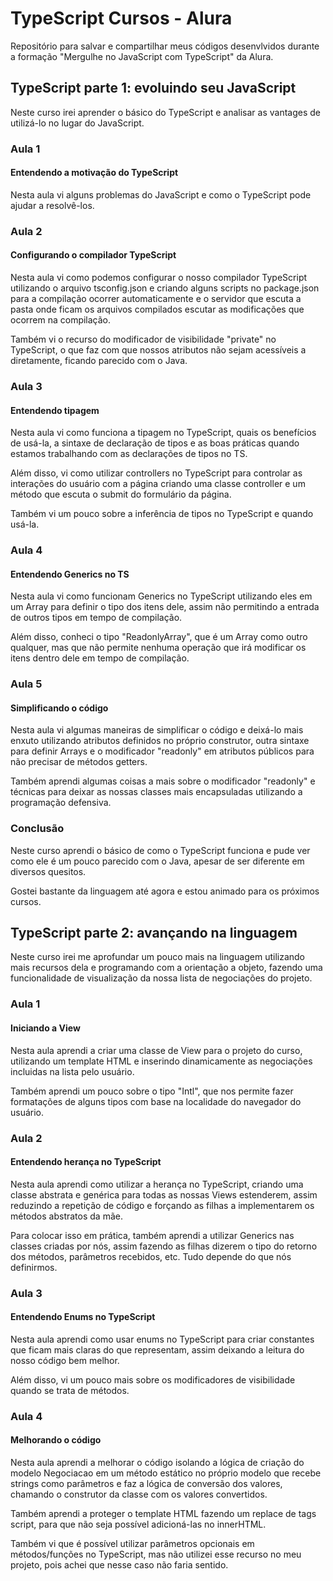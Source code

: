 # TypeScript Cursos - Alura

Repositório para salvar e compartilhar meus códigos desenvlvidos durante a formação "Mergulhe no JavaScript com TypeScript" da Alura.

## TypeScript parte 1: evoluindo seu JavaScript

Neste curso irei aprender o básico do TypeScript e analisar as vantages de utilizá-lo no lugar do JavaScript.

### Aula 1

#### Entendendo a motivação do TypeScript

Nesta aula vi alguns problemas do JavaScript e como o TypeScript pode ajudar a resolvê-los.

### Aula 2

#### Configurando o compilador TypeScript

Nesta aula vi como podemos configurar o nosso compilador TypeScript utilizando o arquivo tsconfig.json e criando alguns scripts no package.json para a compilação ocorrer automaticamente e o servidor que escuta a pasta onde ficam os arquivos compilados escutar as modificações que ocorrem na compilação.

Também vi o recurso do modificador de visibilidade "private" no TypeScript, o que faz com que nossos atributos não sejam acessíveis a diretamente, ficando parecido com o Java.

### Aula 3

#### Entendendo tipagem

Nesta aula vi como funciona a tipagem no TypeScript, quais os benefícios de usá-la, a sintaxe de declaração de tipos e as boas práticas quando estamos trabalhando com as declarações de tipos no TS.

Além disso, vi como utilizar controllers no TypeScript para controlar as interações do usuário com a página criando uma classe controller e um método que escuta o submit do formulário da página.

Também vi um pouco sobre a inferência de tipos no TypeScript e quando usá-la.

### Aula 4

#### Entendendo Generics no TS

Nesta aula vi como funcionam Generics no TypeScript utilizando eles em um Array para definir o tipo dos itens dele, assim não permitindo a entrada de outros tipos em tempo de compilação.

Além disso, conheci o tipo "ReadonlyArray", que é um Array como outro qualquer, mas que não permite nenhuma operação que irá modificar os itens dentro dele em tempo de compilação.

### Aula 5

#### Simplificando o código

Nesta aula vi algumas maneiras de simplificar o código e deixá-lo mais enxuto utilizando atributos definidos no próprio construtor, outra sintaxe para definir Arrays e o modificador "readonly" em atributos públicos para não precisar de métodos getters.

Também aprendi algumas coisas a mais sobre o modificador "readonly" e técnicas para deixar as nossas classes mais encapsuladas utilizando a programação defensiva.

### Conclusão

Neste curso aprendi o básico de como o TypeScript funciona e pude ver como ele é um pouco parecido com o Java, apesar de ser diferente em diversos quesitos.

Gostei bastante da linguagem até agora e estou animado para os próximos cursos.

## TypeScript parte 2: avançando na linguagem

Neste curso irei me aprofundar um pouco mais na linguagem utilizando mais recursos dela e programando com a orientação a objeto, fazendo uma funcionalidade de visualização da nossa lista de negociações do projeto.

### Aula 1

#### Iniciando a View

Nesta aula aprendi a criar uma classe de View para o projeto do curso, utilizando um template HTML e inserindo dinamicamente as negociações incluidas na lista pelo usuário.

Também aprendi um pouco sobre o tipo "Intl", que nos permite fazer formatações de alguns tipos com base na localidade do navegador do usuário.

### Aula 2

#### Entendendo herança no TypeScript

Nesta aula aprendi como utilizar a herança no TypeScript, criando uma classe abstrata e genérica para todas as nossas Views estenderem, assim reduzindo a repetição de código e forçando as filhas a implementarem os métodos abstratos da mãe.

Para colocar isso em prática, também aprendi a utilizar Generics nas classes criadas por nós, assim fazendo as filhas dizerem o tipo do retorno dos métodos, parâmetros recebidos, etc. Tudo depende do que nós definirmos.

### Aula 3

#### Entendendo Enums no TypeScript

Nesta aula aprendi como usar enums no TypeScript para criar constantes que ficam mais claras do que representam, assim deixando a leitura do nosso código bem melhor.

Além disso, vi um pouco mais sobre os modificadores de visibilidade quando se trata de métodos.

### Aula 4

#### Melhorando o código

Nesta aula aprendi a melhorar o código isolando a lógica de criação do modelo Negociacao em um método estático no próprio modelo que recebe strings como parâmetros e faz a lógica de conversão dos valores, chamando o construtor da classe com os valores convertidos.

Também aprendi a proteger o template HTML fazendo um replace de tags script, para que não seja possível adicioná-las no innerHTML.

Também vi que é possível utilizar parâmetros opcionais em métodos/funções no TypeScript, mas não utilizei esse recurso no meu projeto, pois achei que nesse caso não faria sentido.
